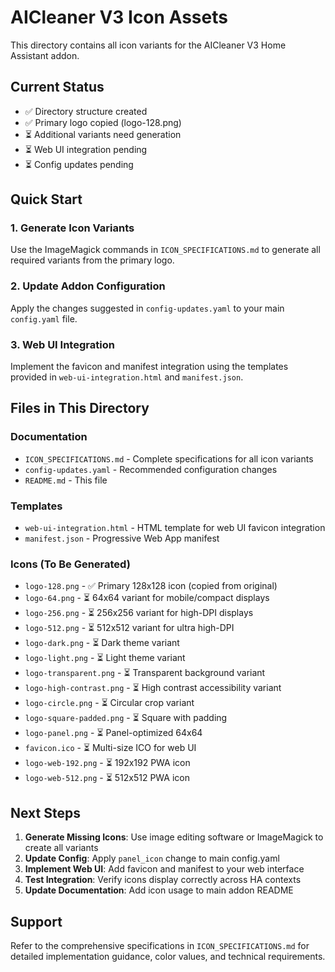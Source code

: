 # AICleaner V3 Icon Assets

This directory contains all icon variants for the AICleaner V3 Home Assistant addon.

## Current Status
- ✅ Directory structure created
- ✅ Primary logo copied (logo-128.png)
- ⏳ Additional variants need generation
- ⏳ Web UI integration pending
- ⏳ Config updates pending

## Quick Start

### 1. Generate Icon Variants
Use the ImageMagick commands in `ICON_SPECIFICATIONS.md` to generate all required variants from the primary logo.

### 2. Update Addon Configuration
Apply the changes suggested in `config-updates.yaml` to your main `config.yaml` file.

### 3. Web UI Integration
Implement the favicon and manifest integration using the templates provided in `web-ui-integration.html` and `manifest.json`.

## Files in This Directory

### Documentation
- `ICON_SPECIFICATIONS.md` - Complete specifications for all icon variants
- `config-updates.yaml` - Recommended configuration changes
- `README.md` - This file

### Templates
- `web-ui-integration.html` - HTML template for web UI favicon integration
- `manifest.json` - Progressive Web App manifest

### Icons (To Be Generated)
- `logo-128.png` - ✅ Primary 128x128 icon (copied from original)
- `logo-64.png` - ⏳ 64x64 variant for mobile/compact displays
- `logo-256.png` - ⏳ 256x256 variant for high-DPI displays
- `logo-512.png` - ⏳ 512x512 variant for ultra high-DPI
- `logo-dark.png` - ⏳ Dark theme variant
- `logo-light.png` - ⏳ Light theme variant
- `logo-transparent.png` - ⏳ Transparent background variant
- `logo-high-contrast.png` - ⏳ High contrast accessibility variant
- `logo-circle.png` - ⏳ Circular crop variant
- `logo-square-padded.png` - ⏳ Square with padding
- `logo-panel.png` - ⏳ Panel-optimized 64x64
- `favicon.ico` - ⏳ Multi-size ICO for web UI
- `logo-web-192.png` - ⏳ 192x192 PWA icon
- `logo-web-512.png` - ⏳ 512x512 PWA icon

## Next Steps

1. **Generate Missing Icons**: Use image editing software or ImageMagick to create all variants
2. **Update Config**: Apply `panel_icon` change to main config.yaml
3. **Implement Web UI**: Add favicon and manifest to your web interface
4. **Test Integration**: Verify icons display correctly across HA contexts
5. **Update Documentation**: Add icon usage to main addon README

## Support

Refer to the comprehensive specifications in `ICON_SPECIFICATIONS.md` for detailed implementation guidance, color values, and technical requirements.